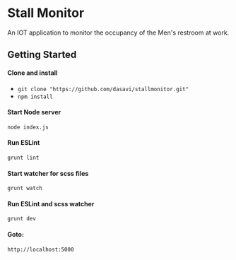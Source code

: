 # Stall Monitor

An IOT application to monitor the occupancy of the Men's restroom at work.
 
## Getting Started

#### Clone and install
* `git clone "https://github.com/dasavi/stallmonitor.git"`
* `npm install`

#### Start Node server
`node index.js`

#### Run ESLint
`grunt lint`

#### Start watcher for scss files
`grunt watch`

#### Run ESLint and scss watcher
`grunt dev`

#### Goto:
`http://localhost:5000`
